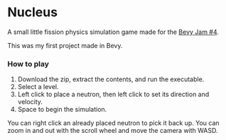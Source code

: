 # Nucleus

A small little fission physics simulation game made for the [Bevy Jam #4](https://itch.io/jam/bevy-jam-4).

This was my first project made in Bevy.

### How to play

1. Download the zip, extract the contents, and run the executable.
2. Select a level.
3. Left click to place a neutron, then left click to set its direction and velocity.
4. Space to begin the simulation.

You can right click an already placed neutron to pick it back up.
You can zoom in and out with the scroll wheel and move the camera with WASD.